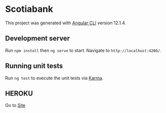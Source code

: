 # Scotiabank

This project was generated with [Angular CLI](https://github.com/angular/angular-cli) version 12.1.4.

## Development server

Run `npm install` then `ng serve` to start. Navigate to `http://localhost:4200/`.

## Running unit tests

Run `ng test` to execute the unit tests via [Karma](https://karma-runner.github.io).


## HEROKU

Go to [Site](https://scotiabanktest.herokuapp.com/)